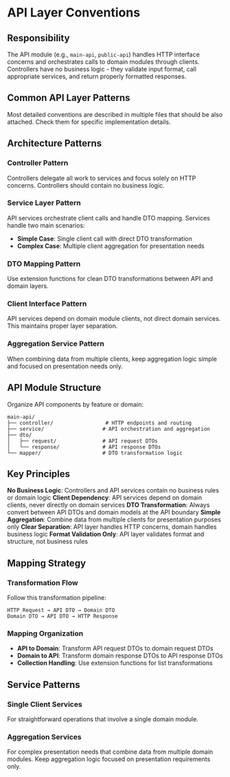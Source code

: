 # API Layer Conventions

## Responsibility

The API module (e.g., `main-api`, `public-api`) handles HTTP interface concerns and orchestrates calls to domain modules through clients. Controllers have no business logic - they validate input format, call appropriate services, and return properly formatted responses.

## Common API Layer Patterns

Most detailed conventions are described in multiple files that should be also attached. Check them for specific implementation details.

## Architecture Patterns

### Controller Pattern
Controllers delegate all work to services and focus solely on HTTP concerns. Controllers should contain no business logic.

### Service Layer Pattern
API services orchestrate client calls and handle DTO mapping. Services handle two main scenarios:

- **Simple Case**: Single client call with direct DTO transformation
- **Complex Case**: Multiple client aggregation for presentation needs

### DTO Mapping Pattern
Use extension functions for clean DTO transformations between API and domain layers.

### Client Interface Pattern
API services depend on domain module clients, not direct domain services. This maintains proper layer separation.

### Aggregation Service Pattern
When combining data from multiple clients, keep aggregation logic simple and focused on presentation needs only.

## API Module Structure

Organize API components by feature or domain:

```
main-api/
├── controller/                 # HTTP endpoints and routing
├── service/                   # API orchestration and aggregation
├── dto/
│   ├── request/               # API request DTOs
│   └── response/              # API response DTOs
└── mapper/                    # DTO transformation logic
```

## Key Principles

**No Business Logic**: Controllers and API services contain no business rules or domain logic
**Client Dependency**: API services depend on domain clients, never directly on domain services
**DTO Transformation**: Always convert between API DTOs and domain models at the API boundary
**Simple Aggregation**: Combine data from multiple clients for presentation purposes only
**Clear Separation**: API layer handles HTTP concerns, domain handles business logic
**Format Validation Only**: API layer validates format and structure, not business rules

## Mapping Strategy

### Transformation Flow
Follow this transformation pipeline:
```
HTTP Request → API DTO → Domain DTO
Domain DTO → API DTO → HTTP Response
```

### Mapping Organization
- **API to Domain**: Transform API request DTOs to domain request DTOs
- **Domain to API**: Transform domain response DTOs to API response DTOs
- **Collection Handling**: Use extension functions for list transformations

## Service Patterns

### Single Client Services
For straightforward operations that involve a single domain module.

### Aggregation Services
For complex presentation needs that combine data from multiple domain modules. Keep aggregation logic focused on presentation requirements only.